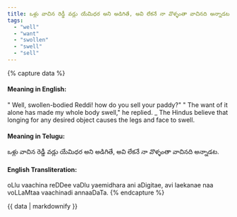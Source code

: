 ```yaml
---
title: ఒళ్లు వాచిన రెడ్డీ వడ్లు యేమిధర అని అడిగితే, అవి లేకనే నా వొళ్ళంతా వాచినది అన్నాడట.
tags:
  - "well"
  - "want"
  - "swollen"
  - "swell"
  - "sell"
---
```


{% capture data %}
#### Meaning in English:
" Well, swollen-bodied Reddi! how do you sell your paddy?"
" The want of it alone has made my whole body swell," he replied.
_ The Hindus believe that longing for any desired object causes the legs and face to swell.

#### Meaning in Telugu:
ఒళ్లు వాచిన రెడ్డీ వడ్లు యేమిధర అని అడిగితే, అవి లేకనే నా వొళ్ళంతా వాచినది అన్నాడట.

#### English Transliteration:
oLlu vaachina reDDee vaDlu yaemidhara ani aDigitae, avi laekanae naa voLLaMtaa vaachinadi annaaDaTa.
{% endcapture %}

<div class="notice">{{ data | markdownify }}</div>

